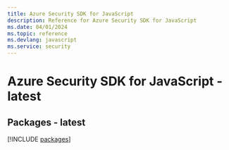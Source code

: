 ```yaml
---
title: Azure Security SDK for JavaScript
description: Reference for Azure Security SDK for JavaScript
ms.date: 04/01/2024
ms.topic: reference
ms.devlang: javascript
ms.service: security
---
```

# Azure Security SDK for JavaScript - latest
## Packages - latest
[!INCLUDE [packages](security-index.md)]
